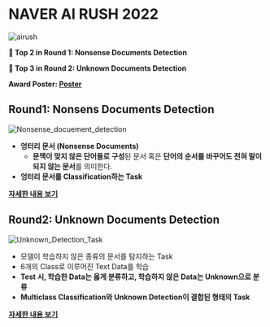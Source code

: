 # NAVER AI RUSH 2022
![airush](https://user-images.githubusercontent.com/53552847/198039191-0116de37-e764-4b95-8702-fd342de723d7.png)

**🥈 Top 2 in Round 1: Nonsense Documents Detection**

**🥉 Top 3 in Round 2: Unknown Documents Detection**

**Award Poster: [Poster](https://github.com/jjonhwa/clova-airush-2022/blob/main/AIRUSH_Unknown_Detection_3%EC%9C%84.pdf)**

## Round1: Nonsens Documents Detection
![Nonsense_docuement_detection](https://user-images.githubusercontent.com/53552847/197984010-aace21e8-c56a-43a8-8ca4-2c92487a161d.png)
- **엉터리 문서 (Nonsense Documents)**
    - **문맥이 맞지 않은 단어들로 구성**된 문서 혹은 **단어의 순서를 바꾸어도 전혀 말이 되지 않는 문서**를 의미한다.
- **엉터리 문서를 Classification하는 Task**

**[자세한 내용 보기](https://github.com/jjonhwa/clova-airush-2022/tree/main/AIRUSH_ROUND_1)**
## Round2: Unknown Documents Detection
![Unknown_Detection_Task](https://user-images.githubusercontent.com/53552847/197756342-34f9b21a-a930-4be4-9703-127eff610399.png)


- 모델이 학습하지 않은 종류의 문서를 탐지하는 Task
- 6개의 Class로 이루어진 Text Data를 학습
- **Test 시, 학습한 Data는 옳게 분류하고, 학습하지 않은 Data는 Unknown으로 분류**
- **Multiclass Classification와 Unknown Detection이 결합된 형태의 Task**

**[자세한 내용 보기](https://github.com/jjonhwa/clova-airush-2022/tree/main/AIRUSH_ROUND_2)**